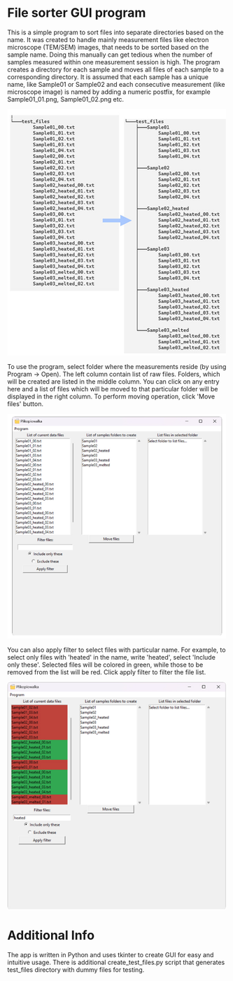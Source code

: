 # File sorter GUI program
This is a simple program to sort files into separate directories based on the name. It was created to handle mainly measurement files like electron microscope (TEM/SEM) images, that needs to be sorted based on the sample name. Doing this manually can get tedious when the number of samples measured within one measurement session is high. The program creates a directory for each sample and moves all files of each sample to a corresponding directory. It is assumed that each sample has a unique name, like Sample01 or Sample02 and each consecutive measurement (like microscope image) is named by adding a numeric postfix, for example Sample01_01.png, Sample01_02.png etc. 

<!-- ![Scheme](desc/plikopiowalka_scheme.jpg) -->
<img src="desc/plikopiowalka_scheme.jpg" alt="drawing" width="500"/>

To use the program, select folder where the measurements reside (by using Program -> Open). The left column contain list of raw files. Folders, which will be created are listed in the middle column. You can click on any entry here and a list of files which will be moved to that particular folder will be displayed in the right column. To perform moving operation, click 'Move files' button.

<!-- ![Scheme](desc/plikopiowalka_window.jpg) -->
<img src="desc/plikopiowalka_window.jpg" alt="drawing" width="500"/>

You can also apply filter to select files with particular name. For example, to select only files with 'heated' in the name, write 'heated', select 'Include only these'. Selected files will be colored in green, while those to be removed from the list will be red. Click apply filter to filter the file list.

<!-- ![Scheme](desc/plikopiowalka_filtering.jpg) -->
<img src="desc/plikopiowalka_filtering.jpg" alt="drawing" width="500"/>

# Additional Info

The app is written in Python and uses tkinter to create GUI for easy and intuitive usage. There is additional create_test_files.py script that generates test_files directory with dummy files for testing.